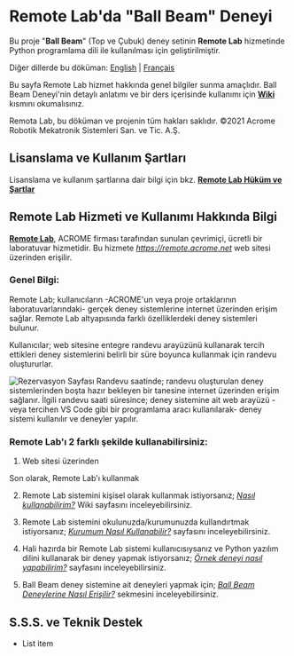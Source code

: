 # Remote Lab'da "Ball Beam" Deneyi 
Bu proje "**Ball Beam**" (Top ve Çubuk) deney setinin **Remote Lab** hizmetinde Python programlama dili ile kullanılması için geliştirilmiştir. 

Diğer dillerde bu döküman:  [English](https://github.com/candancaner/ball-beam/blob/main/README.md)  |  [Français](https://github.com/candancaner/ball-beam/blob/main/lang/french/ReadMe.md/)

Bu sayfa Remote Lab hizmet hakkında genel bilgiler sunma amaçlıdır. Ball Beam Deneyi'nin detaylı anlatımı ve bir ders içerisinde kullanımı için [**Wiki**](https://github.com/candancaner/ball-beam/wiki) kısmını okumalısınız.

Remota Lab, bu döküman ve projenin tüm hakları saklıdır. 
©2021 Acrome Robotik Mekatronik Sistemleri San. ve Tic. A.Ş. 

## Lisanslama ve Kullanım Şartları
Lisanslama ve kullanım şartlarına dair bilgi için bkz. [**Remote Lab Hüküm ve Şartlar**](https://remote.acrome.net/hukum-sartlar)

## Remote Lab Hizmeti ve Kullanımı Hakkında Bilgi
[**Remote Lab**](https://remote.acrome.net/), ACROME firması tarafından sunulan çevrimiçi, ücretli bir laboratuvar hizmetidir. Bu hizmete *https://remote.acrome.net* web sitesi üzerinden erişilir.

### Genel Bilgi: 
Remote Lab; kullanıcıların  -ACROME'un veya proje ortaklarının laboratuvarlarındaki-  gerçek deney sistemlerine  internet üzerinden erişim sağlar. Remote Lab altyapısında farklı özelliklerdeki deney sistemleri bulunur. 

Kullanıcılar; web sitesine entegre randevu arayüzünü kullanarak tercih ettikleri deney sistemlerini belirli bir süre boyunca kullanmak için randevu oluştururlar. <br>

![Rezervasyon Sayfası](https://raw.githubusercontent.com/candancaner/ball-beam/268dc266d5f0e06884020fc30e136ab4c9fb2ba8/images/BBT%20Booking.PNG)
Randevu saatinde; randevu oluşturulan deney sistemlerinden boşta hazır bekleyen bir tanesine internet üzerinden erişim sağlanır. İlgili randevu saati süresince; deney sistemine ait web arayüzü -veya tercihen VS Code gibi bir programlama aracı kullanılarak- deney sistemi kullanılır ve deneyler yapılır.

### Remote Lab'ı 2 farklı şekilde kullanabilirsiniz:

 1. Web sitesi üzerinden 

Son olarak, Remote Lab'ı kullanmak 

 2. Remote Lab sistemini kişisel olarak kullanmak istiyorsanız; [*Nasıl kullanabilirim?*](https://github.com/candancaner/ball-beam/wiki/T%C3%BCrk%C3%A7e:-1_Nas%C4%B1l-Kullanabilirim%3F) Wiki sayfasını inceleyebilirsiniz.

 3. Remote Lab sistemini okulunuzda/kurumunuzda kullandırtmak istiyorsanız; [*Kurumum Nasıl Kullanabilir?*](https://github.com/candancaner/ball-beam/wiki/T%C3%BCrk%C3%A7e:-2_Kurumum-Nas%C4%B1l-Kullanabilir%3F) sayfasını inceleyebilirsiniz.

 4. Hali hazırda bir Remote Lab sistemi kullanıcısıysanız ve Python yazılım dilini kullanarak bir deney yapmak istiyorsanız; [*Örnek deneyi nasıl yapabilirim?*](https://github.com/candancaner/ball-beam/wiki/Nas%C4%B1l-deney-yap%C4%B1l%C4%B1r?#deneyimi-nas%C4%B1l-yapabilirim) sayfasını inceleyebilirsiniz.

 5. Ball Beam deney sistemine ait deneyleri yapmak için; [*Ball Beam Deneylerine Nasıl Erişilir?*](https://github.com/candancaner/ball-beam/wiki/Nas%C4%B1l-deney-yap%C4%B1l%C4%B1r?#deneyimi-nas%C4%B1l-yapabilirim) sekmesini inceleyebilirsiniz.

## S.S.S. ve Teknik Destek

 - List item
